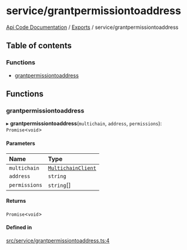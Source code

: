 # service/grantpermissiontoaddress
[Api Code Documentation](../README.md) / [Exports](../modules.md) / service/grantpermissiontoaddress

## Table of contents

### Functions

- [grantpermissiontoaddress](service_grantpermissiontoaddress.md#grantpermissiontoaddress)

## Functions

### grantpermissiontoaddress

▸ **grantpermissiontoaddress**(`multichain`, `address`, `permissions`): `Promise`\<`void`\>

#### Parameters

| Name | Type |
| :------ | :------ |
| `multichain` | [`MultichainClient`](../interfaces/service_Client_h.MultichainClient.md) |
| `address` | `string` |
| `permissions` | `string`[] |

#### Returns

`Promise`\<`void`\>

#### Defined in

[src/service/grantpermissiontoaddress.ts:4](https://github.com/openkfw/TruBudget/blob/92640998/api/src/service/grantpermissiontoaddress.ts#L4)
